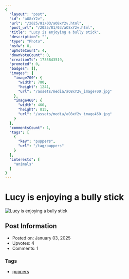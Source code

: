 ```yaml
---
{
  "layout": "post",
  "id": "aO8xY2v",
  "url": "/2025/01/03/aO8xY2v.html",
  "post_url": "/2025/01/03/aO8xY2v.html",
  "title": "Lucy is enjoying a bully stick",
  "description": "",
  "type": "Photo",
  "nsfw": 0,
  "upVoteCount": 4,
  "downVoteCount": 0,
  "creationTs": 1735843519,
  "promoted": 0,
  "badges": [],
  "images": {
    "image700": {
      "width": 700,
      "height": 1241,
      "url": "/assets/media/aO8xY2v_image700.jpg"
    },
    "image460": {
      "width": 460,
      "height": 815,
      "url": "/assets/media/aO8xY2v_image460.jpg"
    }
  },
  "commentsCount": 1,
  "tags": [
    {
      "key": "puppers",
      "url": "/tag/puppers"
    }
  ],
  "interests": [
    "animals"
  ]
}
---
```


# Lucy is enjoying a bully stick

![Lucy is enjoying a bully stick](/assets/media/aO8xY2v_image700.jpg)

## Post Information

- Posted on: January 03, 2025
- Upvotes: 4
- Comments: 1

### Tags

- [puppers](/tag/puppers)
